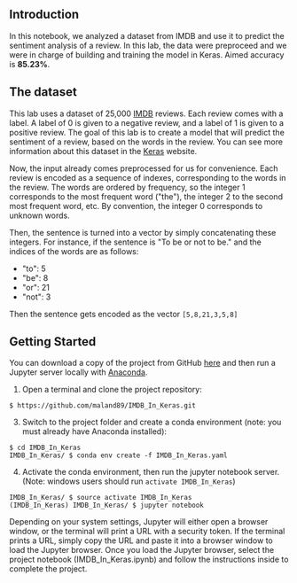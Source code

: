 ## Introduction

In this notebook, we analyzed a dataset from IMDB and use it to predict the sentiment analysis of a review.
In this lab, the data were preproceed and we were in charge of building and training the model in Keras.
Aimed accuracy is **85.23%**.

## The dataset

This lab uses a dataset of 25,000 [IMDB](https://www.imdb.com/) reviews. Each review comes with a label. A label of 0 is given to a negative review, and a label of 1 is given to a positive review. The goal of this lab is to create a model that will predict the sentiment of a review, based on the words in the review. You can see more information about this dataset in the [Keras](https://keras.io/datasets/) website.

Now, the input already comes preprocessed for us for convenience. Each review is encoded as a sequence of indexes, corresponding to the words in the review. The words are ordered by frequency, so the integer 1 corresponds to the most frequent word ("the"), the integer 2 to the second most frequent word, etc. By convention, the integer 0 corresponds to unknown words.

Then, the sentence is turned into a vector by simply concatenating these integers. For instance, if the sentence is "To be or not to be." and the indices of the words are as follows:
* "to": 5
* "be": 8
* "or": 21
* "not": 3

Then the sentence gets encoded as the vector ```[5,8,21,3,5,8]```

## Getting Started

You can download a copy of the project from GitHub [here](https://github.com/maland89/IMDB_In_Keras.git) and then run a Jupyter server locally with [Anaconda](https://www.anaconda.com/download/).

1. Open a terminal and clone the project repository:
```
$ https://github.com/maland89/IMDB_In_Keras.git
```

3. Switch to the project folder and create a conda environment (note: you must already have Anaconda installed):
```
$ cd IMDB_In_Keras
IMDB_In_Keras/ $ conda env create -f IMDB_In_Keras.yaml
```

4. Activate the conda environment, then run the jupyter notebook server. (Note: windows users should run `activate IMDB_In_Keras`)
```
IMDB_In_Keras/ $ source activate IMDB_In_Keras
(IMDB_In_Keras) IMDB_In_Keras/ $ jupyter notebook
```

Depending on your system settings, Jupyter will either open a browser window, or the terminal will print a URL with a security token. If the terminal prints a URL, simply copy the URL and paste it into a browser window to load the Jupyter browser. Once you load the Jupyter browser, select the project notebook (IMDB_In_Keras.ipynb) and follow the instructions inside to complete the project.
